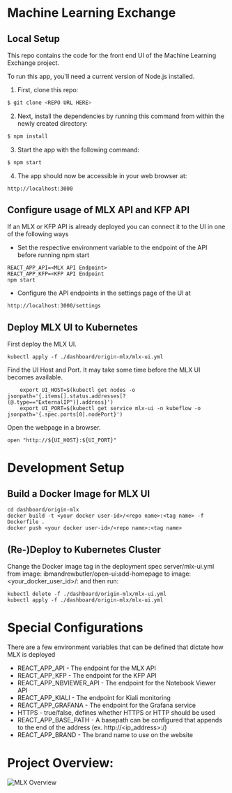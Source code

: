 # Machine Learning Exchange
## Local Setup
This repo contains the code for the front end UI of the Machine Learning Exchange project.

To run this app, you'll need a current version of Node.js installed.

1. First, clone this repo:
``` bash
$ git clone <REPO URL HERE>
```

2. Next, install the dependencies by running this command from within the newly created directory:
``` bash
$ npm install
```

3. Start the app with the following command:
``` bash
$ npm start
```

4. The app should now be accessible in your web browser at:
```
http://localhost:3000
````

## Configure usage of MLX API and KFP API
If an MLX or KFP API is already deployed you can connect it to the UI in one of the following ways

* Set the respective environment variable to the endpoint of the API before running npm start
```
REACT_APP_API=<MLX API Endpoint>
REACT_APP_KFP=<KFP API Endpoint
npm start
```
* Configure the API endpoints in the settings page of the UI at 
```
http://localhost:3000/settings
```

## Deploy MLX UI to Kubernetes
First deploy the MLX UI.
```
kubectl apply -f ./dashboard/origin-mlx/mlx-ui.yml
```

Find the UI Host and Port. It may take some time before the MLX UI becomes available.
```
    export UI_HOST=$(kubectl get nodes -o jsonpath='{.items[].status.addresses[?(@.type=="ExternalIP")].address}')
    export UI_PORT=$(kubectl get service mlx-ui -n kubeflow -o jsonpath='{.spec.ports[0].nodePort}')
```
Open the webpage in a browser.
```
open "http://${UI_HOST}:${UI_PORT}"
```
# Development Setup
## Build a Docker Image for MLX UI
```
cd dashboard/origin-mlx
docker build -t <your docker user-id>/<repo name>:<tag name> -f Dockerfile .
docker push <your docker user-id>/<repo name>:<tag name>
```
## (Re-)Deploy to Kubernetes Cluster
Change the Docker image tag in the deployment spec server/mlx-ui.yml from image: ibmandrewbutler/open-ui:add-homepage to image: <your_docker_user_id>/<repo name>:<tag name> and then run:
```
kubectl delete -f ./dashboard/origin-mlx/mlx-ui.yml
kubectl apply -f ./dashboard/origin-mlx/mlx-ui.yml
```
  
# Special Configurations
There are a few environment variables that can be defined that dictate how MLX is deployed
* REACT_APP_API - The endpoint for the MLX API
* REACT_APP_KFP - The endpoint for the KFP API
* REACT_APP_NBVIEWER_API - The endpoint for the Notebook Viewer API
* REACT_APP_KIALI - The endpoint for Kiali monitoring
* REACT_APP_GRAFANA - The endpoint for the Grafana service
* HTTPS - true/false, defines whether HTTPS or HTTP should be used
* REACT_APP_BASE_PATH - A basepath can be configured that appends to the end of the address (ex. 
  http://<ip_address>:<port>/<basepath>)
* REACT_APP_BRAND - The brand name to use on the website

# Project Overview:

![MLX Overview](src/images/image1.png)
